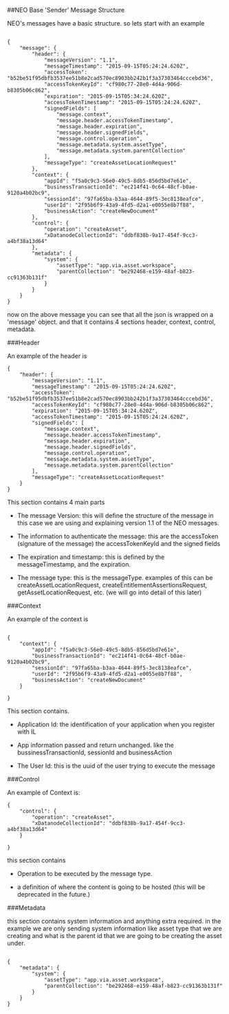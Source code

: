 <!--
{
"name": "message-detail",
"version" : "0.1",
"title" : "Neo Message Detail",
"description" : "This module cointain details of NEO Messages",
"homepage" : "https://intralinks.com",
"freshnessDate" : 2015-09-19
}
-->



<!-- @section -->

##NEO Base 'Sender' Message Structure


NEO's messages have a basic structure. so lets start with an example


```code

{
    "message": {
        "header": {
            "messageVersion": "1.1",
            "messageTimestamp": "2015-09-15T05:24:24.620Z",
            "accessToken": "b52be51f95dbfb3537ee51b8e2cad570ec8903bb242b1f3a37303464cccebd36",
            "accessTokenKeyId": "cf980c77-28e0-4d4a-906d-b8305b06c862",
            "expiration": "2015-09-15T05:34:24.620Z",
            "accessTokenTimestamp": "2015-09-15T05:24:24.620Z",
            "signedFields": [
                "message.context",
                "message.header.accessTokenTimestamp",
                "message.header.expiration",
                "message.header.signedFields",
                "message.control.operation",
                "message.metadata.system.assetType",
                "message.metadata.system.parentCollection"
            ],
            "messageType": "createAssetLocationRequest"
        },
        "context": {
            "appId": "f5a0c9c3-56e0-49c5-8db5-856d5bd7e61e",
            "businessTransactionId": "ec214f41-0c64-48cf-b0ae-9120a4b02bc9",
            "sessionId": "97fa65ba-b3aa-4644-89f5-3ec8138eafce",
            "userId": "2f95b6f9-43a9-4fd5-d2a1-e0055e8b7f88",
            "businessAction": "createNewDocument"
        },
        "control": {
            "operation": "createAsset",
            "xDatanodeCollectionId": "ddbf838b-9a17-454f-9cc3-a4bf38a13d64"
        },
        "metadata": {
            "system": {
                "assetType": "app.via.asset.workspace",
                "parentCollection": "be292468-e159-48af-b823-cc91363b131f"
            }
        }
    }
}

```


now on the above message you can see that all the json is wrapped on a 'message' object. and that it contains 4 sections header, context, control, metadata.


<!-- @section -->

###Header


An example of the header is



```code
{
    "header": {
        "messageVersion": "1.1",
        "messageTimestamp": "2015-09-15T05:24:24.620Z",
        "accessToken": "b52be51f95dbfb3537ee51b8e2cad570ec8903bb242b1f3a37303464cccebd36",
        "accessTokenKeyId": "cf980c77-28e0-4d4a-906d-b8305b06c862",
        "expiration": "2015-09-15T05:34:24.620Z",
        "accessTokenTimestamp": "2015-09-15T05:24:24.620Z",
        "signedFields": [
            "message.context",
            "message.header.accessTokenTimestamp",
            "message.header.expiration",
            "message.header.signedFields",
            "message.control.operation",
            "message.metadata.system.assetType",
            "message.metadata.system.parentCollection"
        ],
        "messageType": "createAssetLocationRequest"
    }
}

```


This section contains 4 main parts

* The message Version: this will define the structure of the message in this case we are using and explaining version 1.1 of the NEO messages.

* The information to authenticate the message: this are the accessToken (signature of the message) the accessTokenKeyId and the signed fields

* The expiration and timestamp: this is defined by the messageTimestamp, and the expiration.

* The message type: this is the messageType. examples of this can be createAssetLocationRequest, createEntitlementAssertionsRequest, getAssetLocationRequest, etc. (we will go into detail of this later)



<!-- @section -->

###Context


An example of the context is



```code

{
    "context": {
        "appId": "f5a0c9c3-56e0-49c5-8db5-856d5bd7e61e",
        "businessTransactionId": "ec214f41-0c64-48cf-b0ae-9120a4b02bc9",
        "sessionId": "97fa65ba-b3aa-4644-89f5-3ec8138eafce",
        "userId": "2f95b6f9-43a9-4fd5-d2a1-e0055e8b7f88",
        "businessAction": "createNewDocument"
    }

}

```


This section contains.

* Application Id: the identification of your application when you register with IL

* App information passed and return unchanged. like the bussinessTransactionId, sessionId and businessAction

* The User Id: this is the uuid of the user trying to execute the message



<!-- @section -->

###Control


An example of Context is:

```code
{
    "control": {
        "operation": "createAsset",
        "xDatanodeCollectionId": "ddbf838b-9a17-454f-9cc3-a4bf38a13d64"
    }

}

```

this section contains

* Operation to be executed by the message type.

* a definition of where the content is going to be hosted (this will be deprecated in the future.)

<!-- @section -->

###Metadata

this section contains system information and anything extra required. in the example we are only sending system information like asset type that we are creating and what is the parent id that we are going to be creating the asset under.

```code

{
    "metadata": {
        "system": {
            "assetType": "app.via.asset.workspace",
            "parentCollection": "be292468-e159-48af-b823-cc91363b131f"
        }
    }
}

```


